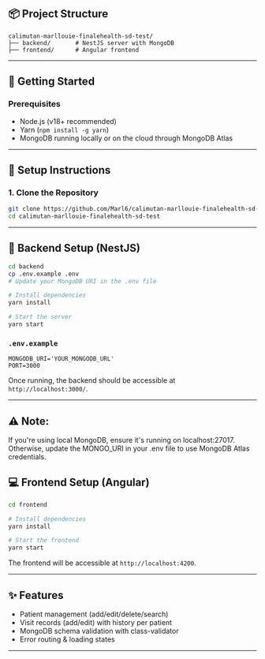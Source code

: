 ## 📦 Project Structure

```
calimutan-marllouie-finalehealth-sd-test/
├── backend/       # NestJS server with MongoDB
├── frontend/      # Angular frontend
```

---

## 🚀 Getting Started

### Prerequisites

* Node.js (v18+ recommended)
* Yarn (`npm install -g yarn`)
* MongoDB running locally or on the cloud through MongoDB Atlas

---

## 🔧 Setup Instructions

### 1. Clone the Repository

```bash
git clone https://github.com/Marl6/calimutan-marllouie-finalehealth-sd-test.git
cd calimutan-marllouie-finalehealth-sd-test
```

---

## 📂 Backend Setup (NestJS)

```bash
cd backend
cp .env.example .env
# Update your MongoDB URI in the .env file

# Install dependencies
yarn install

# Start the server
yarn start
```

### `.env.example`

```env
MONGODB_URI='YOUR_MONGODB_URL'
PORT=3000
```

Once running, the backend should be accessible at `http://localhost:3000/`.

---

## ⚠️ Note:


If you're using local MongoDB, ensure it's running on localhost:27017.
Otherwise, update the MONGO_URI in your .env file to use MongoDB Atlas credentials.

## 💻 Frontend Setup (Angular)

```bash
cd frontend

# Install dependencies
yarn install

# Start the frontend
yarn start
```

The frontend will be accessible at `http://localhost:4200`.

---

## ✨ Features

* Patient management (add/edit/delete/search)
* Visit records (add/edit) with history per patient
* MongoDB schema validation with class-validator
* Error routing & loading states

---
